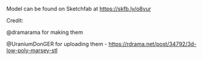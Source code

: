 Model can be found on Sketchfab at https://skfb.ly/o8vur

Credit: 

@dramarama for making them

@UraniumDonGER for uploading them - https://rdrama.net/post/34792/3d-low-poly-marsey-stl

